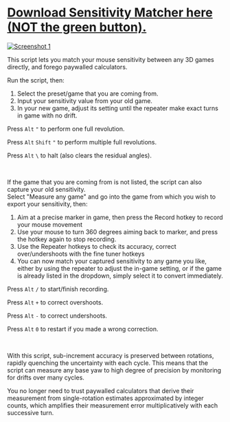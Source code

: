 # [ Download Sensitivity Matcher here (NOT the green button).](https://github.com/KovaaK/SensitivityMatcher/releases/latest)
[![Screenshot 1](https://i.redd.it/3vmnm6ne3i241.png)](https://github.com/KovaaK/SensitivityMatcher/releases/latest)


This script lets you match your mouse sensitivity between any 3D games directly, and forego paywalled calculators. 

Run the script, then:

1) Select the preset/game that you are coming from.
2) Input your sensitivity value from your old game.
3) In your new game, adjust its setting until the repeater make exact turns in game with no drift.

Press `Alt` `"` to perform one full revolution.

Press `Alt` `Shift` `"` to perform multiple full revolutions.

Press `Alt` `\` to halt (also clears the residual angles).

&nbsp;

If the game that you are coming from is not listed, the script can also capture your old sensitivity.\
Select "Measure any game" and go into the game from which you wish to export your sensitivity, then:

1) Aim at a precise marker in game, then press the Record hotkey to record your mouse movement
2) Use your mouse to turn 360 degrees aiming back to marker, and press the hotkey again to stop recording.
3) Use the Repeater hotkeys to check its accuracy, correct over/undershoots with the fine tuner hotkeys
4) You can now match your captured sensitivity to any game you like, either by using the repeater to adjust the in-game setting, or if the game is already listed in the dropdown, simply select it to convert immediately.

Press `Alt` `/` to start/finish recording.

Press `Alt` `+` to correct overshoots.

Press `Alt` `-` to correct undershoots.

Press `Alt` `0` to restart if you made a wrong correction.    

&nbsp;

With this script, sub-increment accuracy is preserved between rotations, rapidly quenching the uncertainty with each cycle. This means that the script can measure any base yaw to high degree of precision by monitoring for drifts over many cycles.

You no longer need to trust paywalled calculators that derive their measurement from single-rotation estimates approximated by integer counts, which amplifies their measurement error multiplicatively with each successive turn.
